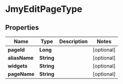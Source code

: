 

# JmyEditPageType


## Properties

Name | Type | Description | Notes
------------ | ------------- | ------------- | -------------
**pageId** | **Long** |  |  [optional]
**aliasName** | **String** |  |  [optional]
**widgets** | **String** |  |  [optional]
**pageName** | **String** |  |  [optional]



